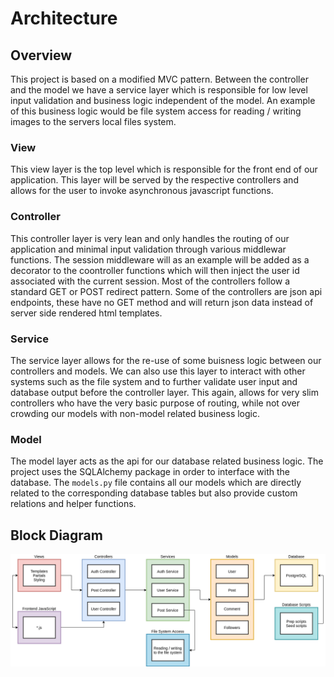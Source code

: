 # Architecture

## Overview

This project is based on a modified MVC pattern. Between the controller and the model we have a service layer which is responsible for low level input validation and business logic independent of the model. An example of this business logic would be file system access for reading / writing images to the servers local files system.

### View

This view layer is the top level which is responsible for the front end of our application. This layer will be served by the respective controllers and allows for the user to invoke asynchronous javascript functions.

### Controller

This controller layer is very lean and only handles the routing of our application and minimal input validation through various middlewar functions. The session middleware will as an example will be added as a decorator to the coontroller functions which will then inject the user id associated with the current session. Most of the controllers follow a standard GET or POST redirect pattern. Some of the controllers are json api endpoints, these have no GET method and will return json data instead of server side rendered html templates.

### Service

The service layer allows for the re-use of some buisness logic between our controllers and models. We can also use this layer to interact with other systems such as the file system and to further validate user input and database output before the controller layer. This again, allows for very slim controllers who have the very basic purpose of routing, while not over crowding our models with non-model related business logic.

### Model

The model layer acts as the api for our database related business logic. The project uses the SQLAlchemy package in order to interface with the database. The `models.py` file contains all our models which are directly related to the corresponding database tables but also provide custom relations and helper functions.

## Block Diagram
![alt text](./soengram-block-diagram.png "Block diagram")
